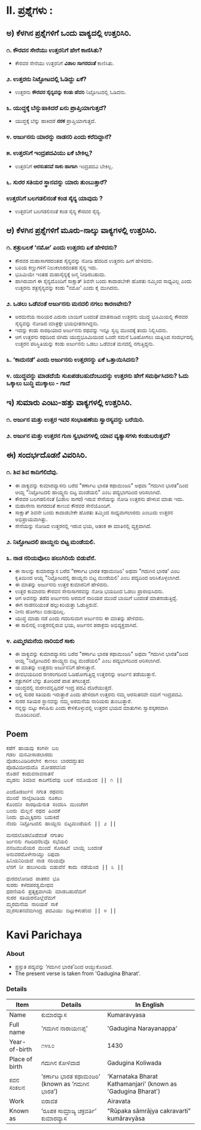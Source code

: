 # II. ಪ್ರಶ್ನೆಗಳು :
## ಅ) ಕೆಳಗಿನ ಪ್ರಶ್ನೆಗಳಿಗೆ ಒಂದು ವಾಕ್ಯದಲ್ಲಿ ಉತ್ತರಿಸಿರಿ.

### ೧. ಕೌರವನ ಸೇನೆಯು ಉತ್ತರನಿಗೆ ಹೇಗೆ ಕಾಣಿಸಿತು?
* ಕೌರವರ ಸೇನೆಯು ಉತ್ತರನಿಗೆ **ವಿಶಾಲ ಸಾಗರದಂತೆ** ಕಾಣಿಸಿತು.

### ೨. ಉತ್ತರನು ನಿಟ್ಟೋಟದಲ್ಲಿ ಓಡಿದ್ದು ಏಕೆ?
* ಉತ್ತರನು **ಕೌರವರ ಸೈನ್ಯವನ್ನು ಕಂಡು ಹೆದರಿ** ನಿಟ್ಟೋಟದಲ್ಲಿ ಓಡಿದನು.

### ೩. ಯುದ್ಧಕ್ಕೆ ಬೆನ್ನುಹಾಕಿದರೆ ಏನು ಪ್ರಾಪ್ತಿಯಾಗುತ್ತದೆ?
* ಯುದ್ಧಕ್ಕೆ ಬೆನ್ನು ಹಾಕಿದರೆ **ನರಕ** ಪ್ರಾಪ್ತಿಯಾಗುತ್ತದೆ.

### ೪. ಅರ್ಜುನನು ಯಾರನ್ನು ನಾಡನರಿ ಎಂದು ಕರೆದಿದ್ದಾನೆ?

### ೫. ಉತ್ತರನಿಗೆ ಇಂದ್ರಪದವಿಯು ಏಕೆ ಬೇಕಿಲ್ಲ?
* ಉತ್ತರನಿಗೆ **ಅರಸುತನವೆ ಸಾಕು ಹಾಗಾಗಿ** ಇಂದ್ರಪದವಿ ಬೇಕಿಲ್ಲ.

### ೬. ಸುರರ ಸತಿಯರ ಸ್ಥಾನವನ್ನು ಯಾರು ತುಂಬುತ್ತಾರೆ?

### ಉತ್ತರನಿಗೆ ಬಲಗಡಲಿನಂತೆ ಕಂಡ ಸೈನ್ಯ ಯಾವುದು ?
* ಉತ್ತರನಿಗೆ ಬಲಗಡಲಿನಂತೆ ಕಂಡ ಸೈನ್ಯ ಕೌರವರ ಸೈನ್ಯ.


## ಆ) ಕೆಳಗಿನ ಪ್ರಶ್ನೆಗಳಿಗೆ ಮೂರು-ನಾಲ್ಕು ವಾಕ್ಯಗಳಲ್ಲಿ ಉತ್ತರಿಸಿರಿ.
### ೧. ಶತ್ರುಬಲಕೆ ‘ನಮೋ’ ಎಂದು ಉತ್ತರನು ಏಕೆ ಹೇಳಿದನು?
* ಕೌರವರ ಮಹಾಸಾಗರದಂತಹ ಸೈನ್ಯವನ್ನು ನೋಡಿ ಹೆದರಿದ ಉತ್ತರನು ಹೀಗೆ ಹೇಳಿದನು.
* ಬರಿಯ ಕಣ್ಣುಗಳಿಗೆ ನಿಲುಕಲಾರದಂತಹ ಸೈನ್ಯ ಇದು.
* ಭೂಮಿಯೇ ಇಂತಹ ಮಹಾಸೈನ್ಯಕ್ಕೆ ಜನ್ಮ ನೀಡಿರಬಹುದು.
* ಹಾಗಿರುವಾಗ ಈ ಸೈನ್ಯದೊಂದಿಗೆ ಸಾಕ್ಷಾತ್‌ ಶಿವನೇ ಬಂದು ಕಾದಾಡಬೇಕೇ ಹೊರತು ನಮ್ಮಿಂದ ಸಾಧ್ಯವಿಲ್ಲ ಎಂದು ಉತ್ತರನು ಶತ್ರಸೈನ್ಯವನ್ನು ಕಂಡು "ನಮೋ' ಎಂದು ಕೈ ಮುಗಿದನು.

### ೨. ಒಡಲು ಒಡೆವಂತೆ ಅರ್ಜುನನು ಮನದಲಿ ನಗಲು ಕಾರಣವೇನು?
* ಅರಮನೆಯ ನಾರಿಯರ ಎದುರು ಬಾಯಿಗೆ ಬಂದಂತೆ ಮಾತನಾಡಿದ ಉತ್ತರನು ಯುದ್ಧ ಭೂಮಿಯಲ್ಲಿ ಕೌರವರ ಸೈನ್ಯವನ್ನು ನೋಡಿದ ಮಾತ್ರಕ್ಕೇ ಭಯಭೀತನಾಗಿದ್ದನು.
* ಇದನ್ನು ಕಂಡು ಸಾರಥಿಯಾದ ಅರ್ಜುನನು ರಥವನ್ನು ಇನ್ನೂ ಸ್ವಲ್ಪ ಮುಂದಕ್ಕೆ ತಂದು ನಿಲ್ಲಿಸಿದನು.
* ಆಗ ಉತ್ತರನು ರಥದಿಂದ ಜಿಗಿದು ಯುದ್ಧಭೂಮಿಯಿಂದ ಒಂದೇ ಸಮನೆ ಓಡಿಹೋಗಲು ಯತ್ನಿಸಿದ ಸಂದರ್ಭದಲ್ಲಿ ಉತ್ತರನ ಪರಿಸ್ಥಿತಿಯನ್ನು ಕಂಡು ಅರ್ಜುನನು ಒಡಲು ಒಡೆವಂತೆ ಮನದಲ್ಲಿ ನಗುತ್ತಿದ್ದನು.

### ೩. ‘ಕಾದುನಡೆ’ ಎಂದು ಅರ್ಜುನನು ಉತ್ತರನನ್ನು ಏಕೆ ಒತ್ತಾಯಿಸಿದನು?
### ೪. ಯುದ್ಧವನ್ನು ಮಾಡದೆಯೆ ಸುಖಪಡಬಹುದೆಂಬುದನ್ನು ಉತ್ತರನು ಹೇಗೆ ಸಮರ್ಥಿಸಿದನು? ಓದು ಒಕ್ಕಾಲು ಬುದ್ಧಿ ಮುಕ್ಕಾಲು - ಗಾದೆ

## ಇ) ಸುಮಾರು ಎಂಟು-ಹತ್ತು ವಾಕ್ಯಗಳಲ್ಲಿ ಉತ್ತರಿಸಿರಿ.
### ೧. ಅರ್ಜುನ ಮತ್ತು ಉತ್ತರ ಇವರ ಸಂಭಾಷಣೆಯ ಸ್ವಾರಸ್ಯವನ್ನು ಬರೆಯಿರಿ.
### ೨. ಅರ್ಜುನ ಮತ್ತು ಉತ್ತರನ ಗುಣ ಸ್ವಭಾವಗಳಲ್ಲಿ ಯಾವ ವ್ಯತ್ಯಾಸಗಳು ಕಂಡುಬರುತ್ತವೆ?

## ಈ) ಸಂದರ್ಭದೊಡನೆ ವಿವರಿಸಿರಿ.
### ೧. ಶಿವ ಶಿವ ಕಾದಿಗೆಲಿದೆವು.
* ಈ ವಾಕ್ಯವನ್ನು ಕುಮಾರವ್ಯಾಸನು ಬರೆದ "ಕರ್ಣಾಟ ಭಾರತ ಕಥಾಮಂಜರಿ" ಅಥವಾ “ಗದುಗಿನ ಭಾರತ"ದಿಂದ ಆಯ್ದ "ನಿಟ್ಟೋಟದಲಿ ಹಾಯ್ದ್ಜನು ಬಿಟ್ಟ ಮಂಡೆಯಲಿ" ಎಂಬ ಪದ್ಯಭಾಗದಿಂದ ಆರಿಸಲಾಗಿದೆ.
* ಕೌರವರ ಬಲಗಡಲಿನಂತೆ (ವಿಶಾಲ ಸಾಗರ) ಇರುವ ಸೇನೆಯನ್ನು ನೋಡಿ ಉತ್ತರನು ಹೇಳುವ ಮಾತು ಇದು.
* ಮಹಾಸೇನಾ ಸಾಗರದಂತೆ ಕಾಣುವ ಕೌರವರ ಸೇನೆಯೊಂದಿಗೆ.
* ಸಾಕ್ಷಾತ್‌ ಶಿವನೇ ಬಂದು ಕಾದಾಡಬೇಕೇ ಹೊರತು ತಮ್ಮಿಂದ ಸಾಧ್ಯವಾಗಲಾರದು ಎಂಬುದು ಉತ್ತರನ ಅಭಿಪ್ರಾಯವಾಗಿತ್ತು.
* ಸೇನೆಯನ್ನು ನೋಡಿದ ಉತ್ತರನಲ್ಲಿ ಇರುವ ಭಯ, ಆತಂಕ ಈ ಮಾತಿನಲ್ಲಿ ವ್ಯಕ್ತವಾಗಿದೆ.

### ೨. ನಿಟ್ಟೋಟದಲಿ ಹಾಯ್ದನು ಬಿಟ್ಟ ಮಂಡೆಯಲಿ.

### ೩. ನಾಡ ನರಿಯವೊಲು ಹಲುಗಿರಿಯೆ ಬಿಡುವೆನೆ.
* ಈ ಸಾಲನ್ನು ಕುಮಾರವ್ಯಾಸ ಬರೆದ “ಕರ್ಣಾಟ ಭಾರತ ಕಥಾಮಂಜರಿ' ಅಥವಾ "ಗದುಗಿನ ಭಾರತ' ಎಂಬ ಕೃತಿಯಿಂದ ಆಯ್ದ "ನಿಟ್ಟೋಟದಲ್ಲಿ ಹಾಯ್ದನು ಬಿಟ್ಟ ಮಂಡೆಯಲಿ' ಎಂಬ ಪದ್ಯದಿಂದ ಆರಿಸಿಕೊಳ್ಳಲಾಗಿದೆ.
* ಈ ಮಾತನ್ನು ಅರ್ಜುನನು ಉತ್ತರ ಕುಮಾರನಿಗೆ ಹೇಳಿದನು.
* ಉತ್ತರ ಕುಮಾರನು ಕೌರವನ ಸೇನಾಸಾಗರವನ್ನು ನೋಡಿ ಭಯದಿಂದ ಓಡಲು ಪ್ರಾರಂಭಿಸಿದನು.
* ಆಗ ಅವನನ್ನು ತಡೆದ ಅರ್ಜುನನು ಅರಮನೆ ನಾರಿಯರ ಮುಂದೆ ಬಾಯಿಗೆ ಬಂದಂತೆ ಮಾತನಾಡುತ್ತಿದ್ದೆ.
* ಈಗ ನಾಡನರಿಯಂತೆ ಹಲ್ಲುಕಿರಿಯತ್ತಾ ಓಡುತ್ತಿರುವೆ.
* ನೀನು ಹೋಗಲು ಬಿಡುವುದಿಲ್ಲ.
* ಯುದ್ಧ ಮಾಡು ನಡೆ ಎಂದು ಗದರಿಸುವಾಗ ಅರ್ಜುನನು ಈ ಮಾತನ್ನು ಹೇಳಿದನು.
* ಈ ಸಾಲಿನಲ್ಲಿ ಉತ್ತರನಲ್ಲಿರುವ ಭಯ, ಅರ್ಜನನ ಪರಾಕ್ರಮ ಅಭಿವ್ಯಕ್ತವಾಗಿದೆ.

### ೪. ಎಮ್ಮರಮನೆಯ ನಾರಿಯರೆ ಸಾಕು
* ಈ ವಾಕ್ಯವನ್ನು ಕುಮಾರವ್ಯಾಸನು ಬರೆದ "ಕರ್ಣಾಟ ಭಾರತ ಕಥಾಮಂಜರಿ" ಅಥವಾ “ಗದುಗಿನ ಭಾರತ"ದಿಂದ ಆಯ್ದ "ನಿಟ್ಟೋಟದಲಿ ಹಾಯ್ದ್ಜನು ಬಿಟ್ಟ ಮಂಡೆಯಲಿ" ಎಂಬ ಪದ್ಯಭಾಗದಿಂದ ಆರಿಸಲಾಗಿದೆ.
* ಈ ಮಾತನ್ನು ಉತ್ತರನು ಅರ್ಜುನನಿಗೆ ಹೇಳುತ್ತಾನೆ.
* ಜೀವಭಯದಿಂದ ರಣರಂಗದಿಂದ ಓಡಿಹೋಗುತ್ತಿದ್ದ ಉತ್ತರನನ್ನು ಅರ್ಜುನ ತಡೆಯುತ್ತಾನೆ.
* ಶತ್ರುಗಳಿಗೆ ಬೆನ್ನು ತೋರಿದರೆ ಪಾಪ ತಗಲುತ್ತದೆ.
* ಯುದ್ಧದಲ್ಲಿ ಮರಣವನ್ನಪ್ಪಿದರೆ ಇಂದ್ರ ಪದವಿ ದೊರೆಯುತ್ತದೆ.
* ಅಲ್ಲಿ ಸುರರ ಸತಿಯರು ಇರುತ್ತಾರೆ ಎಂದು ಹೇಳಿದಾಗ ಉತ್ತರನು ನಮ್ಮ ಅರಸುತನವೇ ನಮಗೆ ಇಂದ್ರಪದವಿ.
* ಸುರರ ಸತಿಯರ ಸ್ಥಾನವನ್ನು ನಮ್ಮ ಅರಮನೆಯ ನಾರಿಯರು ತುಂಬುತ್ತಾರೆ.
* ನನ್ನನ್ನು ಬಿಟ್ಟು ಕಳುಹಿಸು ಎಂದು ಕೇಳಿಕೊಳ್ಳುವಲ್ಲಿ ಉತ್ತರನ ಭಯದ ಮಾತುಗಳು ಸ್ವಾರಸ್ಕಕರವಾಗಿ ಮೂಡಿಬಂದಿವೆ.

## Poem
<pre>
ಕಡೆಗೆ ಹಾಯವು ಕಂಗಳೀ ಬಲ
ಗಡಲ ಮನವೀಸಾಡಲಾರದು
ವೊಡಲುವಿಡಿದಿರಲೇನ ಕಾಣಲು ಬಾರದದ್ಭುತವ
ಪೊಡವಿಯೀದುದೊ ಮೋಹರವನಿದ
ರೊಡನೆ ಕಾದುವನಾವನಾತನೆ
ಮೃಡನು ಶಿವಶಿವ ಕಾದಿಗೆಲಿದೆವು ಬಲಕೆ ನಮೊಯೆಂದ || ೧ ||
</pre>
<pre>
ಎಂದೊಡರ್ಜುನ ನಗುತ ರಥವನು
ಮುಂದೆ ನಾಲ್ಕೆಂಟಡಿಯ ನೂಕಲು
ಕೊಂದನೀ ಸಾರಥಿಯೆನುತ ಸಂವರಿಸಿ ಮುಂಜೆರಗ
ಬಂದು ಮೆಲ್ಲನೆ ರಥದ ಹಿಂದಕೆ
ನಿಂದು ಧುಮ್ಮಿಕ್ಕಿದನು ಬದುಕಿದೆ
ನೆಂದು ನಿಟ್ಟೋಟದಲಿ ಹಾಯ್ದನು ಬಿಟ್ಟಮಂಡೆಯಲಿ || ೨ ||
</pre>
<pre>
ಮನದಲೊಡಲೊಡೆವಂತೆ ನಗುತಲ
ರ್ಜುನನು ಗಜರಿದನೆಲವೊ ಸಭೆಯಲಿ
ವನಜಮುಖಿಯರ ಮುಂದೆ ಸೊರಹಿದೆ ಬಾಯ್ಗೆ ಬಂದಂತೆ
ಅನುವರದೊಳೇನಾಯ್ತು ರಿಪುವಾ
ಹಿನಿಯನಿರಿಯದೆ ನಾಡ ನರಿಯವೊ
ಲೆನಗೆ ನೀ ಹಲುಗಿರಿಯೆ ಬಿಡುವೆನೆ ಕಾದು ನಡೆಯೆಂದ || ೩ ||
</pre>
<pre>
ಧುರದಲೋಡಿದ ಪಾತಕವ ಭೂ
ಸುರರು ಕಳೆದಪರಶ್ವಮೇಧವ
ಧರಣಿಯಲಿ ಪ್ರತ್ಯಕ್ಷವಾಗಿಯೆ ಮಾಡಬಹುದೆಮಗೆ
ಸುರರ ಸತಿಯರನೊಲ್ಲೆವೆಮಗೆ
ಮ್ಮರಮನೆಯ ನಾರಿಯರೆ ಸಾಕೆ
ಮ್ಮರಸುತನವೆಮಗಿಂದ್ರ ಪದವಿಯು ಬಿಟ್ಟುಕಳುಹೆಂದ || ೪ ||
</pre>

# Kavi Parichaya
### About 
* ಪ್ರಸ್ತುತ ಪದ್ಯವನ್ನು ‘ಗದುಗಿನ ಭಾರತ’ದಿಂದ ಆಯ್ದುಕೊಂಡಿದೆ.
* The present verse is taken from 'Gadugina Bharat'.

### Details
|Item | Details| In English|
|-|-|-|
|Name | ಕುಮಾರವ್ಯಾಸ | Kumaravyasa
|Full name | 'ಗದುಗಿನ ನಾರಾಯಣಪ್ಪ'| 'Gadugina Narayanappa'|
|Year-of-birth | ೧೪೩೦ | 1430
|Place of birth | ಗದುಗಿನ ಕೋಳಿವಾಡ | Gadugina Koliwada
|ಕವನ ಸಂಕಲನ |   ‘ಕರ್ಣಾಟ ಭಾರತ ಕಥಾಮಂಜರಿ’ (known as  ‘ಗದುಗಿನ ಭಾರತ’)  |'Karnataka Bharat Kathamanjari' (known as 'Gadugina Bharat')
|Work|ಐರಾವತ |Airavata|
|Known as | ‘ರೂಪಕ ಸಾಮ್ರಾಜ್ಯ ಚಕ್ರವರ್ತಿ’ <br> ಕುಮಾರವ್ಯಾಸ | "Rūpaka sāmrājya cakravarti" <br> kumāravyāsa |

